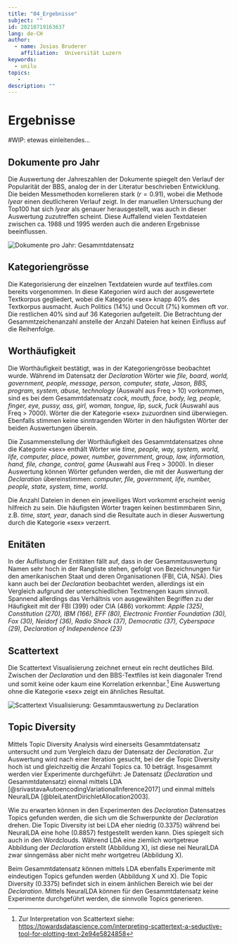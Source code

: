 ```yaml
---
title: "04_Ergebnisse"
subject: ""
id: 20210719163637
lang: de-CH
author:
  - name: Josias Bruderer
    affiliation:  Universität Luzern
keywords:
  - unilu
topics:
   - 
description: ""
---
```


# Ergebnisse

#WIP: etewas einleitendes…

## Dokumente pro Jahr

Die Auswertung der Jahreszahlen der Dokumente spiegelt den Verlauf der Popularität der BBS, analog der in der Literatur beschrieben Entwicklung. Die beiden Messmethoden korrelieren stark ($r = 0.91$), wobei die Methode *lyear* einen deutlicheren Verlauf zeigt. In der manuellen Untersuchung der Top100 hat sich *lyear* als genauer herausgestellt, was auch in dieser Auswertung zuzutreffen scheint. Diese Auffallend vielen Textdateien zwischen ca. 1988 und 1995 werden auch die anderen Ergebnisse beeinflussen. 

![Dokumente pro Jahr: Gesammtdatensatz](../03_workspace/states/state_095_300_30000_categories/analysis/docs_per_year.png)

## Kategoriengrösse

Die Kategorisierung der einzelnen Textdateien wurde auf textfiles.com bereits vorgenommen. In diese Kategorien wird auch der ausgewertete Textkorpus gegliedert, wobei die Kategorie «sex» knapp 40% des Textkorpus ausmacht. Auch Politics (14%) und Occult (7%) kommen oft vor. Die restlichen 40% sind auf 36 Kategorien aufgeteilt. Die Betrachtung der Gesammtzeichenanzahl anstelle der Anzahl Dateien hat keinen Einfluss auf die Reihenfolge.

## Worthäufigkeit

Die Worthäufigkeit bestätigt, was in der Kategoriengrösse beobachtet wurde. Während im Datensatz der *Declaration* Wörter wie *file, board, world,  government, people, message, person, computer, state, Jason, BBS, program, system, abuse, technology* (Auswahl aus Freq > 10) vorkommen, sind es bei dem Gesammtdatensatz *cock, mouth, face, body, leg, people, finger, eye, pussy, ass, girl, woman, tongue, lip, suck, fuck* (Auswahl aus Freq > 7000). Wörter die der Kategorie «sex» zuzuordnen sind überwiegen. Ebenfalls stimmen keine sinntragenden Wörter in den häufigsten Wörter der beiden Auswertungen überein.

Die Zusammenstellung der Worthäufigkeit des Gesammtdatensatzes ohne die Kategorie «sex» enthält Wörter wie *time, people, way, system, world, life, computer, place, power, number, government, group, law, information, hand, file, change, control, game* (Auswahl aus Freq > 3000). In dieser Auswertung können Wörter gefunden werden, die mit der Auswertung der *Declaration* übereinstimmen: *computer, file, government, life, number, people, state, system, time, world*.

Die Anzahl Dateien in denen ein jeweiliges Wort vorkommt erscheint wenig hilfreich zu sein. Die häufigsten Wörter tragen keinen bestimmbaren Sinn, z.B. *time, start, year*, danach sind die Resultate auch in dieser Auswertung durch die Kategorie «sex» verzerrt.


## Enitäten

In der Auflistung der Entitäten fällt auf, dass in der Gesammtauswertung Namen sehr hoch in der Rangliste stehen, gefolgt von Bezeichnungen für den amerikanischen Staat und deren Organisationen (FBI, CIA, NSA). Dies kann auch bei der *Declaration* beobachtet werden, allerdings ist ein Vergleich aufgrund der unterschiedlichen Textmengen kaum sinnvoll. Spannend allerdings das Verhältnis von ausgewählten Begriffen zu der Häufigkeit mit der FBI (399) oder CIA (486) vorkommt: *Apple (325), Constitution (270), IBM (166), EFF (80), Electronic Frontier Foundation (30), Fox (30), Neidorf (36), Radio Shack (37), Democratic (37), Cyberspace (29), Declaration of Independence (23)*


## Scattertext

Die Scattertext Visualisierung zeichnet erneut ein recht deutliches Bild. Zwischen der *Declaration* und den BBS-Textfiles ist kein diagonaler Trend und somit keine oder kaum eine Korrelation erkennbar.[^1] Eine Auswertung ohne die Kategorie «sex» zeigt ein ähnliches Resultat.

![Scattertext Visualisierung: Gesammtauswertung zu Declaration](../03_workspace/states/state_095_300_30000_categories/analysis/viz_declaration_textfiles.jpg)

## Topic Diversity

Mittels Topic Diversity Analysis wird einerseits Gesammtdatensatz untersucht und zum Vergleich dazu der Datensatz der *Declaration*. Zur Auswertung wird nach einer Iteration gesucht, bei der die Topic Diversity hoch ist und gleichzeitig die Anzahl Topics ca. 10 beträgt. Insgesammt werden vier Experimente durchgeführt: Je Datensatz (*Declaration* und Gesammtdatensatz) einmal mittels LDA [@srivastavaAutoencodingVariationalInference2017] und einmal mittels NeuralLDA [@bleiLatentDirichletAllocation2003].

Wie zu erwarten können in den Experimenten des *Declaration* Datensatzes Topics gefunden werden, die sich um die Schwerpunkte der *Declaration* drehen. Die Topic Diversity ist bei LDA eher niedrig (0.3375) während bei NeuralLDA eine hohe (0.8857) festgestellt werden kann. Dies spiegelt sich auch in den Wordclouds. Während LDA eine ziemlich wortgetreue Abbildung der *Declaration* erstellt (Abbildung X), ist diese nei NeuralLDA zwar sinngemäss aber nicht mehr wortgetreu (Abbildung X).

Beim Gesammtdatensatz können mittels LDA ebenfalls Experimente mit eindeutigen Topics gefunden werden (Abbildung X und X). Die Topic Diversity (0.3375) befindet sich in einem änhlichen Bereich wie bei der *Declaration*. Mittels NeuralLDA können für den Gesammtdatensatz keine Experimente durchgeführt werden, die sinnvolle Topics generieren. 



[^1]: Zur Interpretation von Scattertext siehe: https://towardsdatascience.com/interpreting-scattertext-a-seductive-tool-for-plotting-text-2e94e5824858